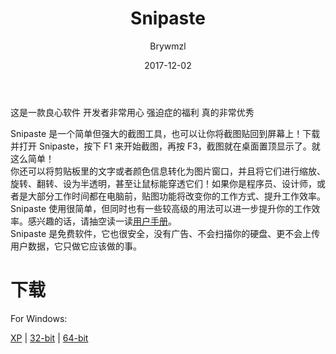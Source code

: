 ﻿---
layout:     post
title:      Snipaste
date:       2017-12-02
author:     Brywmzl
tags: [截屏工具]

---
这是一款良心软件 开发者非常用心 强迫症的福利 真的非常优秀

<!--more-->

Snipaste 是一个简单但强大的截图工具，也可以让你将截图贴回到屏幕上！下载并打开 Snipaste，按下 F1 来开始截图，再按 F3，截图就在桌面置顶显示了。就这么简单！  
你还可以将剪贴板里的文字或者颜色信息转化为图片窗口，并且将它们进行缩放、旋转、翻转、设为半透明，甚至让鼠标能穿透它们！如果你是程序员、设计师，或者是大部分工作时间都在电脑前，贴图功能将改变你的工作方式、提升工作效率。  
Snipaste 使用很简单，但同时也有一些较高级的用法可以进一步提升你的工作效率。感兴趣的话，请抽空读一读[用户手册](https://docs.snipaste.com/#/zh-cn/)。  
Snipaste 是免费软件，它也很安全，没有广告、不会扫描你的硬盘、更不会上传用户数据，它只做它应该做的事。

# 下载  

For Windows:  

[XP](https://dl.snipaste.com/win-xp) | [32-bit](https://dl.snipaste.com/win-x86) | [64-bit](https://dl.snipaste.com/win-x64)